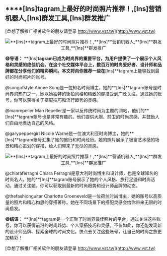 ## ****[Ins]**tagram上最好的时尚照片推荐！,**[Ins]**营销机器人,**[Ins]**群发工具,**[Ins]**群发推广**

[😍想了解推广相关软件的朋友请登录 http://www.vst.tw](http://www.vst.tw)

 <center><img src="https://vst.tw/MP4/tuiguang/png/1.png" alt="**[Ins]**tagram上最好的时尚照片推荐！,**[Ins]**营销机器人,**[Ins]**群发工具,**[Ins]**群发推广"></center>

**😄导语：**
**[Ins]**tagram已成为时尚界的重要平台，为用户提供了一个展示个人风格和灵感的绝佳机会。在这个社交媒体平台上，数百万的时尚爱好者、设计师和品牌都在分享他们的精彩瞬间。本文将向你推荐一些在**[Ins]**tagram上能够找到最好的时尚照片的账号。

@songofstyle
Aimee Song是一位知名时尚博主，她的**[Ins]**tagram账号是时尚界的热门之一。她以她独特的街拍风格和精致的穿搭受到广泛关注。通过她的账号，你可以获得关于搭配技巧和流行趋势的灵感。

@manrepeller
Man Repeller是一家以反传统时尚为主题的网站，他们的**[Ins]**tagram账号也是非常有趣的。他们提供大胆、前卫的时尚灵感，并鼓励人们自由地表达自己的风格。

@garypeppergirl
Nicole Warne是一位澳大利亚时尚博主，她的**[Ins]**tagram账号汇集了她的旅行和时尚经历。她的照片展示了极富艺术感的场景和精心策划的穿搭，给人们带来了无尽的灵感。

 <center><img src="https://vst.tw/MP4/tuiguang/png/8.png" alt="**[Ins]**tagram上最好的时尚照片推荐！,**[Ins]**营销机器人,**[Ins]**群发工具,**[Ins]**群发推广"></center>

@chiaraferragni
Chiara Ferragni是意大利时尚博主和设计师，也是全球知名的时尚名人。她的**[Ins]**tagram账号展示了她的个人风格、旅行足迹和时尚活动。通过关注她，你可以获取到最新的时尚趋势和设计师品牌的动态。

@thefashionguitar
Charlotte Groeneveld是一位荷兰时尚博主，她的账号以高质量的照片和精心构思的穿搭著称。她在不同场景下的搭配灵感会给你带来无限的时尚启发。

**😄结语：**
**[Ins]**tagram是一个汇聚了时尚界最佳照片的平台，通过关注这些账号，你可以获得前沿的时尚趋势、个人穿搭技巧和灵感。不仅如此，你还能发现新的设计师品牌、探索全球的时尚文化。快点去关注这些账号，让自己的时尚之旅更加精彩！

[😍想了解推广相关软件的朋友请登录 http://www.vst.tw](http://www.vst.tw)



